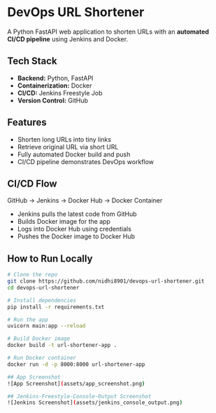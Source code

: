 # DevOps URL Shortener

A Python FastAPI web application to shorten URLs with an **automated CI/CD pipeline** using Jenkins and Docker.

## Tech Stack
- **Backend:** Python, FastAPI
- **Containerization:** Docker
- **CI/CD:** Jenkins Freestyle Job
- **Version Control:** GitHub

## Features
- Shorten long URLs into tiny links
- Retrieve original URL via short URL
- Fully automated Docker build and push
- CI/CD pipeline demonstrates DevOps workflow

## CI/CD Flow
GitHub → Jenkins → Docker Hub → Docker Container
- Jenkins pulls the latest code from GitHub
- Builds Docker image for the app
- Logs into Docker Hub using credentials
- Pushes the Docker image to Docker Hub

## How to Run Locally
```bash
# Clone the repo
git clone https://github.com/nidhi8901/devops-url-shortener.git
cd devops-url-shortener

# Install dependencies
pip install -r requirements.txt

# Run the app
uvicorn main:app --reload

# Build Docker image
docker build -t url-shortener-app .

# Run Docker container
docker run -d -p 8000:8000 url-shortener-app

## App Screenshot
![App Screenshot](assets/app_screenshot.png)

## Jenkins-Freestyle-Console-Output Screenshot
![Jenkins Screenshot](assets/jenkins_console_output.png)
